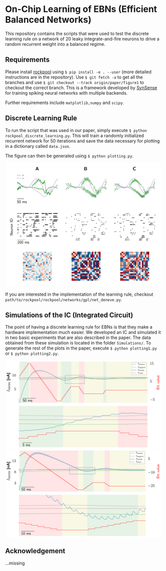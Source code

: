 # On-Chip Learning of EBNs (Efficient Balanced Networks)

This repository contains the scripts that were used to test the discrete learning rule on a network of 20 leaky integrate-and-fire neurons to drive
a random recurrent weight into a balanced regime.

## Requirements
Please install [rockpool](https://github.com/jubueche/Rockpool) using `$ pip install -e . --user` (more detailed instructions are in the repository).
Use `$ git fetch -a` to get all the branches and use `$ git checkout --track origin/paper/figure1` to checkout the correct branch.
This is a framework developed by [SynSense](synsense.ai) for training spiking neural networks with multiple backends.

Further requirements include `matplotlib,numpy` and `scipy`.

## Discrete Learning Rule
To run the script that was used in our paper, simply execute `$ python rockpool_discrete_learning.py`. This will train a randomly initialized recurrent network for 50 iterations and save the data necessary for plotting in a dictionary called `data.json`.

The figure can then be generated using `$ python plotting.py`.

<center>
<img src=figure1.png width="500">
</center>

If you are interested in the implementation of the learning rule, checkout `path/to/rockpool/rockpool/networks/gpl/net_deneve.py`.

## Simulations of the IC (Integrated Circuit)
The point of having a discrete learning rule for EBNs is that they make a hardware implementation much easier. We developed an IC and simulated it in two basic experiments that are also described in the paper. The data obtained from these simulation is located in the folder `Simulations/`. To generate the rest of the plots in the paper, execute `$ python plotting1.py` or `$ python plotting2.py`.

<center>
<img src=sim1_plot.png width="500">
</center>

<center>
<img src=sim2_plot.png width="500">
</center>


## Acknowledgement
...missing